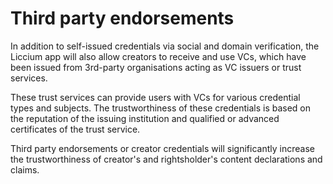 # Third party endorsements

In addition to self-issued credentials via social and domain verification, the Liccium app will also allow creators to receive and use VCs, which have been issued from 3rd-party organisations acting as VC issuers or trust services.

These trust services can provide users with VCs for various credential types and subjects. The trustworthiness of these credentials is based on the reputation of the issuing institution and qualified or advanced certificates of the trust service.&#x20;

Third party endorsements or creator credentials will significantly increase the trustworthiness of creator's and rightsholder's content declarations and claims.
